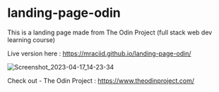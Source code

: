 # landing-page-odin

This is a landing page made from The Odin Project (full stack web dev learning course)

Live version here : https://mraciid.github.io/landing-page-odin/

![Screenshot_2023-04-17_14-23-34](https://user-images.githubusercontent.com/100881182/232482939-c158302e-3b27-4cec-b110-7728f87decbb.png)


Check out -
The Odin Project : https://www.theodinproject.com/
